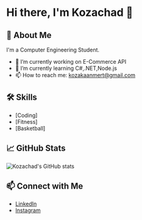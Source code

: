 # Hi there, I'm Kozachad 👋

## 🚀 About Me
I'm a Computer Engineering Student.

- 🔭 I’m currently working on E-Commerce API
- 🌱 I’m currently learning C#,.NET,Node.js
- 📫 How to reach me: kozakaanmert@gmail.com

## 🛠️ Skills
- [Coding]
- [Fitness]
- [Basketball]

## 📈 GitHub Stats
![Kozachad's GitHub stats](https://github-readme-stats.vercel.app/api?username=kozachad&show_icons=true&theme=radical)

## 📫 Connect with Me
- [LinkedIn](https://www.linkedin.com/in/kaan-mert-kozal%C4%B1-6b60a52a5/)
- [Instagram](https://www.instagram.com/kmertkoza/)
